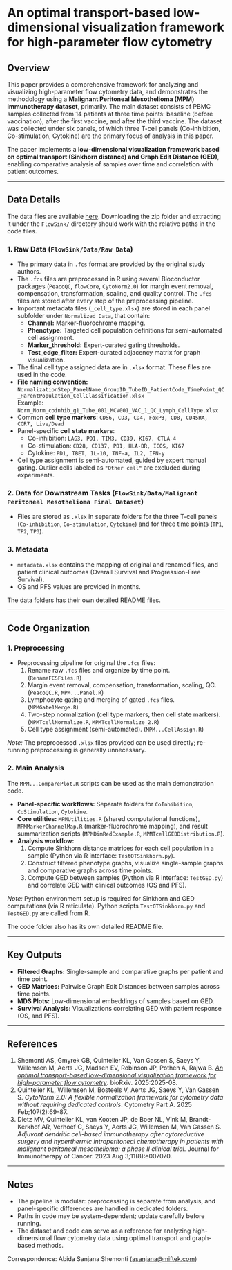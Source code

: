 # An optimal transport-based low-dimensional visualization framework for high-parameter flow cytometry

## Overview
This paper provides a comprehensive framework for analyzing and visualizing high-parameter flow cytometry data, and demonstrates the methodology using a **Malignant Peritoneal Mesothelioma (MPM) immunotherapy dataset**, primarily. The main dataset consists of PBMC samples collected from 14 patients at three time points: baseline (before vaccination), after the first vaccine, and after the third vaccine. The dataset was collected under six panels, of which three T-cell panels (Co-inhibition, Co-stimulation, Cytokine) are the primary focus of analysis in this paper.

The paper implements a **low-dimensional visualization framework based on optimal transport (Sinkhorn distance) and Graph Edit Distance (GED)**, enabling comparative analysis of samples over time and correlation with patient outcomes.  

---

## Data Details

The data files are available [here](https://drive.google.com/file/d/1YHeYZlL0vsViHzcQzffB1q7HxTgDtr-0/view?usp=sharing). Downloading the zip folder and extracting it under the `FlowSink/` directory should work with the relative paths in the code files.

### 1. Raw Data (`FlowSink/Data/Raw Data`)
- The primary data in `.fcs` format are provided by the original study authors. 
- The `.fcs` files are preprocessed in R using several Bioconductor packages (`PeacoQC`, `flowCore`, `CytoNorm2.0`) for margin event removal, compensation, transformation, scaling, and quality control. The `.fcs` files are stored after every step of the preprocessing pipeline.
- Important metadata files (`_cell_type.xlsx`) are stored in each panel subfolder under `Normalized Data`, that contain:
  - **Channel:** Marker-fluorochrome mapping.
  - **Phenotype:** Targeted cell population definitions for semi-automated cell assignment.
  - **Marker_threshold:** Expert-curated gating thresholds.
  - **Test_edge_filter:** Expert-curated adjacency matrix for graph visualization.
- The final cell type assigned data are in `.xlsx` format. These files are used in the code.
- **File naming convention:**  
  `NormalizationStep_PanelName_GroupID_TubeID_PatientCode_TimePoint_QC_ParentPopulation_CellClassification.xlsx`  
  Example: `Norm_Norm_coinhib_g1_Tube_001_MCV001_VAC_1_QC_Lymph_CellType.xlsx`
- Common **cell type markers**: `CD56, CD3, CD4, FoxP3, CD8, CD45RA, CCR7, Live/Dead`  
- Panel-specific **cell state markers**:
  - Co-inhibition: `LAG3, PD1, TIM3, CD39, KI67, CTLA-4`
  - Co-stimulation: `CD28, CD137, PD1, HLA-DR, ICOS, KI67`
  - Cytokine: `PD1, TBET, IL-10, TNF-a, IL2, IFN-y`
- Cell type assignment is semi-automated, guided by expert manual gating. Outlier cells labeled as `"Other cell"` are excluded during experiments.

### 2. Data for Downstream Tasks (`FlowSink/Data/Malignant Peritoneal Mesothelioma Final Dataset`)
- Files are stored as `.xlsx` in separate folders for the three T-cell panels (`Co-inhibition`, `Co-stimulation`, `Cytokine`) and for three time points (`TP1`, `TP2`, `TP3`).

### 3. Metadata
- `metadata.xlsx` contains the mapping of original and renamed files, and patient clinical outcomes (Overall Survival and Progression-Free Survival).
- OS and PFS values are provided in months.

The data folders has their own detailed README files.

---

## Code Organization

### 1. Preprocessing 
- Preprocessing pipeline for original the `.fcs` files:
  1. Rename raw `.fcs` files and organize by time point. (`RenameFCSFiles.R`)
  2. Margin event removal, compensation, transformation, scaling, QC. (`PeacoQC.R`, `MPM...Panel.R`)
  3. Lymphocyte gating and merging of gated `.fcs` files. (`MPMGate1Merge.R`)
  4. Two-step normalization (cell type markers, then cell state markers). (`MPMTcellNormalize.R`, `MPMTcellNormalize_2.R`)
  5. Cell type assignment (semi-automated). (`MPM...CellAssign.R`)  

*Note:* The preprocessed `.xlsx` files provided can be used directly; re-running preprocessing is generally unnecessary.

### 2. Main Analysis
The `MPM...ComparePlot.R` scripts can be used as the main demonstration code.

- **Panel-specific workflows:** Separate folders for `CoInhibition`, `CoStimulation`, `Cytokine`.
- **Core utilities:** `MPMUtilities.R` (shared computational functions), `MPMMarkerChannelMap.R` (marker-fluorochrome mapping), and result summarization scripts (`MPMDimRedExample.R`, `MPMTcellGEDDistribution.R`).
- **Analysis workflow:**
  1. Compute Sinkhorn distance matrices for each cell population in a sample (Python via R interface: `TestOTSinkhorn.py`).
  2. Construct filtered phenotype graphs, visualize single-sample graphs and comparative graphs across time points.  
  3. Compute GED between samples (Python via R interface: `TestGED.py`) and correlate GED with clinical outcomes (OS and PFS).

*Note:* Python environment setup is required for Sinkhorn and GED computations (via R reticulate). Python scripts `TestOTSinkhorn.py` and `TestGED.py` are called from R.

The code folder also has its own detailed README file.

---

## Key Outputs
- **Filtered Graphs:** Single-sample and comparative graphs per patient and time point.
- **GED Matrices:** Pairwise Graph Edit Distances between samples across time points.
- **MDS Plots:** Low-dimensional embeddings of samples based on GED.
- **Survival Analysis:** Visualizations correlating GED with patient response (OS, and PFS).

---

## References
1. Shemonti AS, Gmyrek GB, Quintelier KL, Van Gassen S, Saeys Y, Willemsen M, Aerts JG, Madsen EV, Robinson JP, Pothen A, Rajwa B. *[An optimal transport-based low-dimensional visualization framework for high-parameter flow cytometry](https://www.biorxiv.org/content/10.1101/2025.08.19.670604v1.full.pdf)*. bioRxiv. 2025:2025-08. 
2. Quintelier KL, Willemsen M, Bosteels V, Aerts JG, Saeys Y, Van Gassen S. *CytoNorm 2.0: A flexible normalization framework for cytometry data without requiring dedicated controls*. Cytometry Part A. 2025 Feb;107(2):69-87.
3. Dietz MV, Quintelier KL, van Kooten JP, de Boer NL, Vink M, Brandt-Kerkhof AR, Verhoef C, Saeys Y, Aerts JG, Willemsen M, Van Gassen S. *Adjuvant dendritic cell-based immunotherapy after cytoreductive surgery and hyperthermic intraperitoneal chemotherapy in patients with malignant peritoneal mesothelioma: a phase II clinical trial*. Journal for Immunotherapy of Cancer. 2023 Aug 3;11(8):e007070.

---

## Notes
- The pipeline is modular: preprocessing is separate from analysis, and panel-specific differences are handled in dedicated folders.
- Paths in code may be system-dependent; update carefully before running.
- The dataset and code can serve as a reference for analyzing high-dimensional flow cytometry data using optimal transport and graph-based methods.

Correspondence: Abida Sanjana Shemonti (asanjana@miftek.com)
